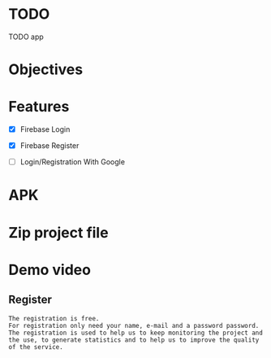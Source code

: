 # TODO

TODO app 

# Objectives


# Features

- [x] Firebase Login
- [x] Firebase Register
- [ ] Login/Registration With Google



# APK

# Zip project file

# Demo video

## Register

    The registration is free.
    For registration only need your name, e-mail and a password password.
    The registration is used to help us to keep monitoring the project and the use, to generate statistics and to help us to improve the quality of the service.

